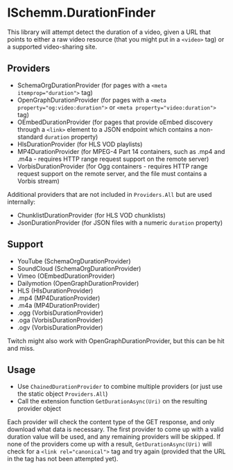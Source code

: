 # ISchemm.DurationFinder

This library will attempt detect the duration of a video, given a URL that
points to either a raw video resource (that you might put in a `<video>` tag)
or a supported video-sharing site.

## Providers

* SchemaOrgDurationProvider (for pages with a `<meta itemprop="duration">` tag)
* OpenGraphDurationProvider (for pages with a `<meta property="og:video:duration">` or `<meta property="video:duration">` tag)
* OEmbedDurationProvider (for pages that provide oEmbed discovery through a `<link>` element to a JSON endpoint which contains a non-standard `duration` property)
* HlsDurationProvider (for HLS VOD playlists)
* MP4DurationProvider (for MPEG-4 Part 14 containers, such as .mp4 and .m4a - requires HTTP range request support on the remote server)
* VorbisDurationProvider (for Ogg containers - requires HTTP range request support on the remote server, and the file must contains a Vorbis stream)

Additional providers that are not included in `Providers.All` but are used internally:

* ChunklistDurationProvider (for HLS VOD chunklists)
* JsonDurationProvider (for JSON files with a numeric `duration` property)

## Support

* YouTube (SchemaOrgDurationProvider)
* SoundCloud (SchemaOrgDurationProvider)
* Vimeo (OEmbedDurationProvider)
* Dailymotion (OpenGraphDurationProvider)
* HLS (HlsDurationProvider)
* .mp4 (MP4DurationProvider)
* .m4a (MP4DurationProvider)
* .ogg (VorbisDurationProvider)
* .oga (VorbisDurationProvider)
* .ogv (VorbisDurationProvider)

Twitch might also work with OpenGraphDurationProvider, but this can be hit and miss.

## Usage

* Use `ChainedDurationProvider` to combine multiple providers (or just use the static object `Providers.All`)
* Call the extension function `GetDurationAsync(Uri)` on the resulting provider object

Each provider will check the content type of the GET response, and only
download what data is necessary. The first provider to come up with a valid
duration value will be used, and any remaining providers will be skipped. If
none of the providers come up with a result, `GetDurationAsync(Uri)` will
check for a `<link rel="canonical">` tag and try again (provided that the URL
in the tag has not been attempted yet).
